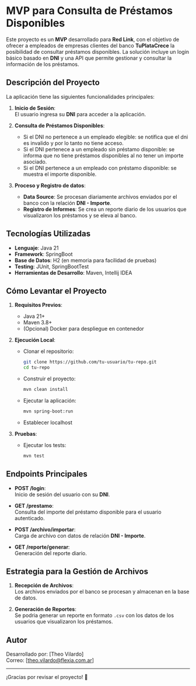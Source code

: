 # MVP para Consulta de Préstamos Disponibles

Este proyecto es un **MVP** desarrollado para **Red Link**, con el objetivo de ofrecer a empleados de empresas clientes del banco **TuPlataCrece** la posibilidad de consultar préstamos disponibles. La solución incluye un login básico basado en **DNI** y una API que permite gestionar y consultar la información de los préstamos.

## **Descripción del Proyecto**

La aplicación tiene las siguientes funcionalidades principales:

1. **Inicio de Sesión**:  
   El usuario ingresa su **DNI** para acceder a la aplicación.

2. **Consulta de Préstamos Disponibles**:  
   - Si el DNI no pertenece a un empleado elegible: se notifica que el dni es invalido y por lo tanto no tiene acceso.  
   - Si el DNI pertenece a un empleado sin préstamo disponible: se informa que no tiene préstamos disponibles al no tener un importe asociado.  
   - Si el DNI pertenece a un empleado con préstamo disponible: se muestra el importe disponible.

3. **Proceso y Registro de datos**:  
   - **Data Source**: Se procesan diariamente archivos enviados por el banco con la relación **DNI - Importe**.  
   - **Registro de Informes**: Se crea un reporte diario de los usuarios que visualizaron los préstamos y se eleva al banco.

## **Tecnologías Utilizadas**

- **Lenguaje**: Java 21  
- **Framework**: SpringBoot 
- **Base de Datos**: H2 (en memoria para facilidad de pruebas)  
- **Testing**: JUnit, SpringBootTest
- **Herramientas de Desarrollo**: Maven, Intellij IDEA

## **Cómo Levantar el Proyecto**

1. **Requisitos Previos**:
   - Java 21+
   - Maven 3.8+
   - (Opcional) Docker para despliegue en contenedor

2. **Ejecución Local**:
   - Clonar el repositorio:
     ```bash
     git clone https://github.com/tu-usuario/tu-repo.git
     cd tu-repo
     ```
   - Construir el proyecto:
     ```bash
     mvn clean install
     ```
   - Ejecutar la aplicación:
     ```bash
     mvn spring-boot:run
     ```
   - Establecer localhost

3. **Pruebas**:
   - Ejecutar los tests:
     ```bash
     mvn test
     ```

## **Endpoints Principales**

- **POST /login**:  
  Inicio de sesión del usuario con su **DNI**.  

- **GET /prestamo**:  
  Consulta del importe del préstamo disponible para el usuario autenticado.  

- **POST /archivo/importar**:  
  Carga de archivo con datos de relación **DNI - Importe**.  

- **GET /reporte/generar**:  
  Generación del reporte diario.

## **Estrategia para la Gestión de Archivos**

1. **Recepción de Archivos**:  
   Los archivos enviados por el banco se procesan y almacenan en la base de datos.  

2. **Generación de Reportes**:  
   Se podria generar un reporte en formato `.csv` con los datos de los usuarios que visualizaron los préstamos.

## **Autor**

Desarrollado por: [Theo Vilardo]  
Correo: [theo.vilardo@flexia.com.ar]  

---

¡Gracias por revisar el proyecto! 🚀
